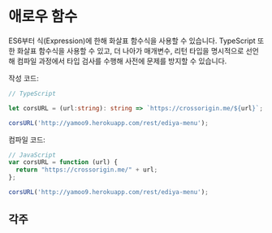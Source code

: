 # 애로우 함수

ES6부터 식\(Expression\)에 한해 화살표 함수식을 사용할 수 있습니다. TypeScript 또한 화살표 함수식을 사용할 수 있고, 더 나아가 매개변수, 리턴 타입을 명시적으로 선언해 컴파일 과정에서 타입 검사를 수행해 사전에 문제를 방지할 수 있습니다.

작성 코드:

```typescript
// TypeScript

let corsURL = (url:string): string => `https://crossorigin.me/${url}`;

corsURL('http://yamoo9.herokuapp.com/rest/ediya-menu');
```

컴파일 코드:

```javascript
// JavaScript
var corsURL = function (url) {
  return "https://crossorigin.me/" + url;
};

corsURL('http://yamoo9.herokuapp.com/rest/ediya-menu');
```

## 각주

